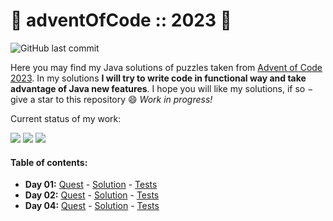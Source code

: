 
# 🎄 adventOfCode :: 2023 🎄

![GitHub last commit](https://img.shields.io/github/last-commit/joajar/AdventOfCode2023)

Here you may find my Java solutions of puzzles taken from [Advent of Code 2023](https://adventofcode.com/2023).
In my solutions **I will try to write code in functional way and take advantage of Java new features**.
I hope you will like my solutions, if so &minus; give a star to this repository :smile: _Work in progress!_

Current status of my work:

![](https://badgen.net/badge/01/%E2%98%85%E2%98%85/blue)
![](https://badgen.net/badge/02/%E2%98%85%E2%98%85/blue)
![](https://badgen.net/badge/04/%E2%98%85%E2%98%85/blue)


#### Table of contents: ####

* **Day 01:** [Quest](https://adventofcode.com/2023/day/1) - [Solution](src/main/java/eu/joajar/aoc2023/solutions/Solution01.java) - [Tests](src/test/java/eu/joajar/aoc2023/solutions/Solution01Test.java)
* **Day 02:** [Quest](https://adventofcode.com/2023/day/2) - [Solution](src/main/java/eu/joajar/aoc2023/solutions/Solution02.java) - [Tests](src/test/java/eu/joajar/aoc2023/solutions/Solution02Test.java)
* **Day 04:** [Quest](https://adventofcode.com/2023/day/4) - [Solution](src/main/java/eu/joajar/aoc2023/solutions/Solution04.java) - [Tests](src/test/java/eu/joajar/aoc2023/solutions/Solution04Test.java)



